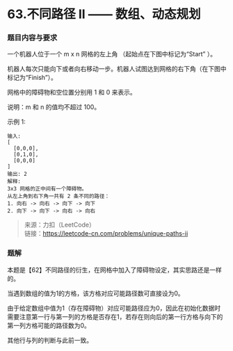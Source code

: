 # 63.不同路径 II —— 数组、动态规划

### 题目内容与要求

一个机器人位于一个 m x n 网格的左上角 （起始点在下图中标记为“Start” ）。

机器人每次只能向下或者向右移动一步。机器人试图达到网格的右下角（在下图中标记为“Finish”）。

网格中的障碍物和空位置分别用 1 和 0 来表示。

说明：m 和 n 的值均不超过 100。

示例 1:

```
输入:
[
  [0,0,0],
  [0,1,0],
  [0,0,0]
]
输出: 2
解释:
3x3 网格的正中间有一个障碍物。
从左上角到右下角一共有 2 条不同的路径：
1. 向右 -> 向右 -> 向下 -> 向下
2. 向下 -> 向下 -> 向右 -> 向右
```

> 来源：力扣（LeetCode）\
链接：https://leetcode-cn.com/problems/unique-paths-ii

### 题解

本题是【62】不同路径的衍生，在网格中加入了障碍物设定，其实思路还是一样的。

当遇到数组的值为1的方格，该方格对应可能路径数可直接设为0。

由于给定数组中值为1（存在障碍物）对应可能路径应为0，因此在初始化数据时需要注意第一行与第一列的方格是否存在1，若存在则向后的第一行方格与向下的第一列方格可能的路径数为0。

其他行与列的判断与此前一致。
